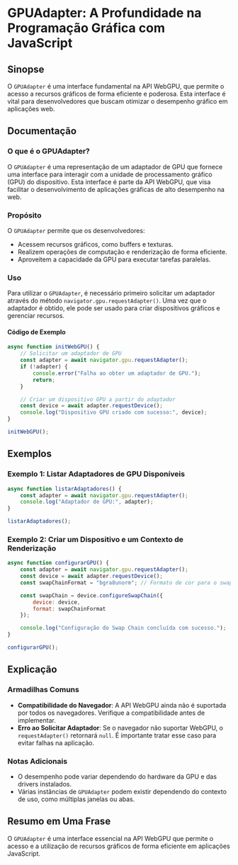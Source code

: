 <!--
Meta Description: # GPUAdapter: A Profundidade na Programação Gráfica com JavaScript ## Sinopse O `GPUAdapter` é uma interface fundamental na API WebGPU, que permite o ...
Meta Keywords: gpu, gpuadapter, que, adaptador, para
-->

# GPUAdapter: A Profundidade na Programação Gráfica com JavaScript

## Sinopse
O `GPUAdapter` é uma interface fundamental na API WebGPU, que permite o acesso a recursos gráficos de forma eficiente e poderosa. Esta interface é vital para desenvolvedores que buscam otimizar o desempenho gráfico em aplicações web.

## Documentação
### O que é o GPUAdapter?
O `GPUAdapter` é uma representação de um adaptador de GPU que fornece uma interface para interagir com a unidade de processamento gráfico (GPU) do dispositivo. Esta interface é parte da API WebGPU, que visa facilitar o desenvolvimento de aplicações gráficas de alto desempenho na web.

### Propósito
O `GPUAdapter` permite que os desenvolvedores:
- Acessem recursos gráficos, como buffers e texturas.
- Realizem operações de computação e renderização de forma eficiente.
- Aproveitem a capacidade da GPU para executar tarefas paralelas.

### Uso
Para utilizar o `GPUAdapter`, é necessário primeiro solicitar um adaptador através do método `navigator.gpu.requestAdapter()`. Uma vez que o adaptador é obtido, ele pode ser usado para criar dispositivos gráficos e gerenciar recursos.

#### Código de Exemplo
```javascript
async function initWebGPU() {
    // Solicitar um adaptador de GPU
    const adapter = await navigator.gpu.requestAdapter();
    if (!adapter) {
        console.error("Falha ao obter um adaptador de GPU.");
        return;
    }

    // Criar um dispositivo GPU a partir do adaptador
    const device = await adapter.requestDevice();
    console.log("Dispositivo GPU criado com sucesso:", device);
}

initWebGPU();
```

## Exemplos
### Exemplo 1: Listar Adaptadores de GPU Disponíveis
```javascript
async function listarAdaptadores() {
    const adapter = await navigator.gpu.requestAdapter();
    console.log("Adaptador de GPU:", adapter);
}

listarAdaptadores();
```

### Exemplo 2: Criar um Dispositivo e um Contexto de Renderização
```javascript
async function configurarGPU() {
    const adapter = await navigator.gpu.requestAdapter();
    const device = await adapter.requestDevice();
    const swapChainFormat = "bgra8unorm"; // Formato de cor para o swap chain

    const swapChain = device.configureSwapChain({
        device: device,
        format: swapChainFormat
    });

    console.log("Configuração do Swap Chain concluída com sucesso.");
}

configurarGPU();
```

## Explicação
### Armadilhas Comuns
- **Compatibilidade do Navegador**: A API WebGPU ainda não é suportada por todos os navegadores. Verifique a compatibilidade antes de implementar.
- **Erro ao Solicitar Adaptador**: Se o navegador não suportar WebGPU, o `requestAdapter()` retornará `null`. É importante tratar esse caso para evitar falhas na aplicação.

### Notas Adicionais
- O desempenho pode variar dependendo do hardware da GPU e das drivers instalados.
- Várias instâncias de `GPUAdapter` podem existir dependendo do contexto de uso, como múltiplas janelas ou abas.

## Resumo em Uma Frase
O `GPUAdapter` é uma interface essencial na API WebGPU que permite o acesso e a utilização de recursos gráficos de forma eficiente em aplicações JavaScript.